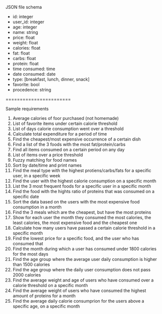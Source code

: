 JSON file schema

- id: integer
- user_id: integer
- age: integer
- name: string
- price: float
- weight: float
- calories: float
- fat: float
- carbs: float
- protein: float
- time consumed: time
- date consumed: date
- type: [breakfast, lunch, dinner, snack]
- favorite: bool
- procedence: string

=======================

Sample requirements

1.  Average calories of foor purchased (not homemade)
2.  List of favorite items under certain calorie threshold
3.  List of days calorie consumption went over a threshold
4.  Calculate total expenditure for a period of time
5.  Find the cheapest/most expensive occurrence of a certain dish
6.  Find a list of the 3 foods with the most fat/protein/carbs
7.  Find all items consumed on a certain period on any day
8.  List of items over a price threshold
9.  Fuzzy matching for food names
10. Sort by date/time and print names
11. Find the meal type with the highest protiens/carbs/fats for a specific user, in a specific week
12. Find the user with the highest calorie consumption on a specific month
13. List the 3 most frequent foods for a specific user in a specific month
14. Find the food with the hights ratio of proteins that was consumed on a specific date
15. Sort the data based on the users with the most expensive food consumption in a month
16. Find the 3 meals which are the cheapest, but have the most proteins
17. Show for each user the month they consumed the most calories, the least calories, the most expensive food and the cheapest one
18. Calculate how many users have passed a certain calorie threshold in a specific month
19. Find the lowest price for a specific food, and the user who has consumed that
20. Find the month during which a user has consumed under 1800 calories for the most days
21. Find the age group where the average user daily consumption is higher than 1500 calories
22. Find the age group where the daily user consumption does not pass 2000 calories
23. Find the average weight and age of users who have consumed over a calorie threshold on a specific month
24. Find the average weight of users who have consumed the highest amount of proteins for a month
25. Find the average daily calorie consumprion for the users above a specific age, on a specific month